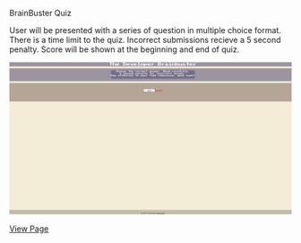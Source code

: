 BrainBuster Quiz

User will be presented with a series of question in multiple choice format.
There is a time limit to the quiz. 
Incorrect submissions recieve a 5 second penalty. 
Score will be shown at the beginning and end of quiz.


<img src="https://github.com/ward438/developer-quiz/blob/main/assets/Capture.PNG" alt="Quiz Preview"
width="1000px"/>

<a href="https://ward438.github.io/developer-quiz/"> View Page </a>

<a href="https://brainbuster.s3.us-east-2.amazonaws.com/index.html"></a>


